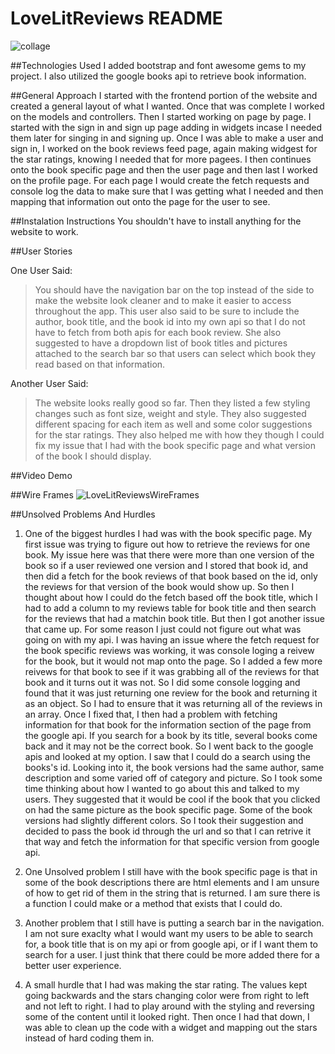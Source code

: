 # LoveLitReviews README

![collage](https://github.com/SaraGolbek/LoveLitReviews/assets/145944090/0167f3c8-8dac-4085-81a9-7ef7e57d15f1)

##Technologies Used
I added bootstrap and font awesome gems to my project. 
I also utilized the google books api to retrieve book information.

##General Approach
I started with the frontend portion of the website and created a general layout of what I wanted. Once that was complete I worked on the models and controllers. Then I started working on page by page. I started with the sign in and sign up page adding in widgets incase I needed them later for singing in and signing up. Once I was able to make a user and sign in, I worked on the book reviews feed page, again making widgest for the star ratings, knowing I needed that for more pagees. I then continues onto the book specific page and then the user page and then last I worked on the profile page. For each page I would create the fetch requests and console log the data to make sure that I was getting what I needed and then mapping that information out onto the page for the user to see. 

##Instalation Instructions
You shouldn't have to install anything for the website to work. 

##User Stories

One User Said:
> You should have the navigation bar on the top instead of the side to make the website look cleaner and to make it easier to access throughout the app. This user also said to be sure to include the author, book title, and the book id into my own api so that I do not have to fetch from both apis for each book review. She also suggested to have a dropdown list of book titles and pictures attached to the search bar so that users can select which book they read based on that information.

Another User Said:
>The website looks really good so far. Then they listed a few styling changes such as font size, weight and style. They also suggested different spacing for each item as well and some color suggestions for the star ratings. They also helped me with how they though I could fix my issue that I had with the book specific page and what version of the book I should display. 

##Video Demo

##Wire Frames
![LoveLitReviewsWireFrames](https://github.com/SaraGolbek/LoveLitReviews/assets/145944090/f7f351dd-f1e5-42e9-b90d-2dcd7fc42ca4)

##Unsolved Problems And Hurdles
1. One of the biggest hurdles I had was with the book specific page. My first issue was trying to figure out how to retrieve the reviews for one book. My issue here was that there were more than one version of the book so if a user reviewed one version and I stored that book id, and then did a fetch for the book reviews of that book based on the id, only the reviews for that version of the book would show up. So then I thought about how I could do the fetch based off the book title, which I had to add a column to my reviews table for book title and then search for the reviews that had a matchin book title. But then I got another issue that came up. For some reason I just could not figure out what was going on with my api. I was having an issue where the fetch request for the book specific reviews was working, it was console loging a reivew for the book, but it would not map onto the page. So I added a few more reivews for that book to see if it was grabbing all of the reviews for that book and it turns out it was not. So I did some console logging and found that it was just returning one review for the book and returning it as an object. So I had to ensure that it was returning all of the reviews in an array. Once I fixed that, I then had a problem with fetching information for that book for the information section of the page from the google api. If you search for a book by its title, several books come back and it may not be the correct book. So I went back to the google apis and looked at my option. I saw that I could do a search using the books's id. Looking into it, the book versions had the same author, same description and some varied off of category and picture. So I took some time thinking about how I wanted to go about this and talked to my users. They suggested that it would be cool if the book that you clicked on had the same picture as the book specific page. Some of the book versions had slightly different colors. So I took their suggestion and decided to pass the book id through the url and so that I can retrive it that way and fetch the information for that specific version from google api.

2. One Unsolved problem I still have with the book specific page is that in some of the book descriptions there are html elements and I am unsure of how to get rid of them in the string that is returned. I am sure there is a function I could make or a method that exists that I could do.

3. Another problem that I still have is putting a search bar in the navigation. I am not sure exaclty what I would want my users to be able to search for, a book title that is on my api or from google api, or if I want them to search for a user. I just think that there could be more added there for a better user experience.

4. A small hurdle that I had was making the star rating. The values kept going backwards and the stars changing color were from right to left and not left to right. I had to play around with the styling and reversing some of the content until it looked right. Then once I had that down, I was able to clean up the code with a widget and mapping out the stars instead of hard coding them in. 


